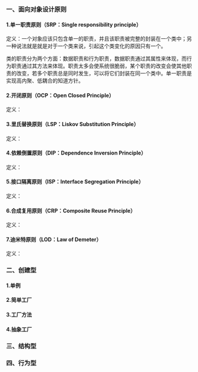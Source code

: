 ### 一、面向对象设计原则

#### 1.单一职责原则（SRP：Single responsibility principle）

定义：一个对象应该只包含单一的职责，并且该职责被完整的封装在一个类中；另一种说法就是就是对于一个类来说，引起这个类变化的原因只有一个。

类的职责分为两个方面：数据职责和行为职责，数据职责通过其属性来体现，而行为职责通过其方法来体现。职责太多会使系统很脆弱，某个职责的改变会使其他职责的改变，若多个职责总是同时发生，可以将它们封装在同一个类中。单一职责是实现高内聚、低耦合的知道方针。

#### 2.开闭原则（OCP：Open Closed Principle）

定义：

#### 3.里氏替换原则（LSP：Liskov Substitution Principle）

定义：

#### 4.依赖倒置原则（DIP：Dependence Inversion Principle）

定义：

#### 5.接口隔离原则（ISP：Interface Segregation Principle）

定义：

#### 6.合成复用原则（CRP：Composite Reuse Principle）

定义：

#### 7.迪米特原则（LOD：Law of Demeter）

定义：

### 二、创建型

#### 1.单例

#### 2.简单工厂

#### 3.工厂方法

#### 4.抽象工厂

### 三、结构型

### 四、行为型